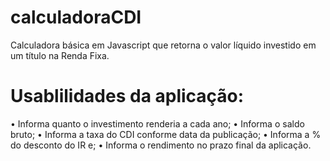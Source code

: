 # calculadoraCDI
Calculadora básica em Javascript que retorna o valor líquido investido em um título na Renda Fixa.

# Usablilidades da aplicação:

• Informa quanto o investimento renderia a cada ano;
• Informa o saldo bruto;
• Informa a taxa do CDI conforme data da publicação;
• Informa a % do desconto do IR e;
• Informa o rendimento no prazo final da aplicação.

